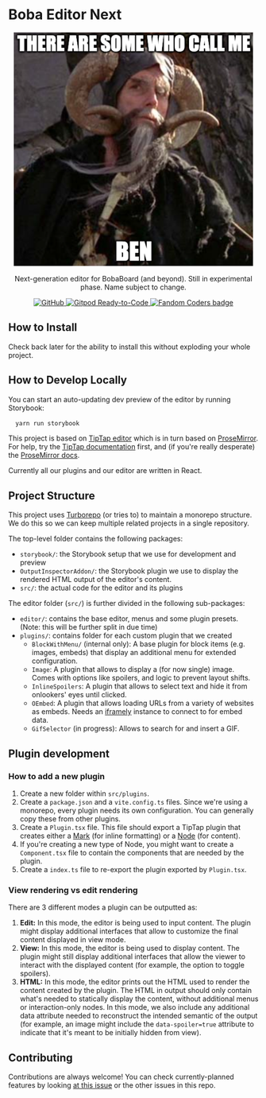 # Boba Editor Next

<div align="center">

![BEN meme](./BEN.png)

Next-generation editor for BobaBoard (and beyond). Still in experimental phase.
Name subject to change.

<!-- Add the <a> so IMGs will stay on the same line -->

<a href="#"> <img alt="GitHub"
    src="https://img.shields.io/github/license/essential-randomness/boba-editor-next"
/> </a> <a href="https://gitpod.io/from-referrer/"> <img
src="https://img.shields.io/badge/Gitpod-Ready--to--Code-blue?logo=gitpod"
    alt="Gitpod Ready-to-Code"/> </a> <a href="https://fancoders.com/"> <img
src="https://img.shields.io/badge/fandom-coders-ff69b4" alt="Fandom Coders
badge"/> </a>

</div>

## How to Install

Check back later for the ability to install this without exploding your whole
project.

## How to Develop Locally

You can start an auto-updating dev preview of the editor by running Storybook:

```bash
  yarn run storybook
```

This project is based on [TipTap editor](https://tiptap.dev/) which is in turn
based on [ProseMirror](https://prosemirror.net/). For help, try the [TipTap
documentation](https://tiptap.dev/introduction) first, and (if you're really
desperate) the [ProseMirror docs](https://prosemirror.net/docs/guide/).

Currently all our plugins and our editor are written in React.

## Project Structure

This project uses [Turborepo](https://turbo.build/repo) (or tries to) to
maintain a monorepo structure. We do this so we can keep multiple related
projects in a single repository.

The top-level folder contains the following packages:

- `storybook/`: the Storybook setup that we use for development and preview
- `OutputInspectorAddon/`: the Storybook plugin we use to display the rendered
  HTML output of the editor's content.
- `src/`: the actual code for the editor and its plugins

The editor folder (`src/`) is further divided in the following sub-packages:

- `editor/`: contains the base editor, menus and some plugin presets. (Note:
  this will be further split in due time)
- `plugins/`: contains folder for each custom plugin that we created
  - `BlockWithMenu/` (internal only): A base plugin for block items (e.g.
    images, embeds) that display an additional menu for extended configuration.
  - `Image`: A plugin that allows to display a (for now single) image. Comes
    with options like spoilers, and logic to prevent layout shifts.
  - `InlineSpoilers`: A plugin that allows to select text and hide it from
    onlookers' eyes until clicked.
  - `OEmbed`: A plugin that allows loading URLs from a variety of websites as
    embeds. Needs an [iframely](https://github.com/itteco/iframely) instance to
    connect to for embed data.
  - `GifSelector` (in progress): Allows to search for and insert a GIF.

## Plugin development

### How to add a new plugin

1. Create a new folder within `src/plugins`.
2. Create a `package.json` and a `vite.config.ts` files. Since we're using a
   monorepo, every plugin needs its own configuration. You can generally copy
   these from other plugins.
3. Create a `Plugin.tsx` file. This file should export a TipTap plugin that
   creates either a [Mark](https://tiptap.dev/api/marks) (for inline formatting)
   or a [Node](https://tiptap.dev/api/nodes) (for content).
4. If you're creating a new type of Node, you might want to create a
   `Component.tsx` file to contain the components that are needed by the plugin.
5. Create a `index.ts` file to re-export the plugin exported by `Plugin.tsx`.

### View rendering vs edit rendering

There are 3 different modes a plugin can be outputted as:

1. **Edit:** In this mode, the editor is being used to input content. The plugin
   might display additional interfaces that allow to customize the final content
   displayed in view mode.
2. **View:** In this mode, the editor is being used to display content. The
   plugin might still display additional interfaces that allow the viewer to
   interact with the displayed content (for example, the option to toggle
   spoilers).
3. **HTML:** In this mode, the editor prints out the HTML used to render the
   content created by the plugin. The HTML in output should only contain what's
   needed to statically display the content, without additional menus or
   interaction-only nodes. In this mode, we also include any additional data
   attribute needed to reconstruct the intended semantic of the output (for
   example, an image might include the `data-spoiler=true` attribute to indicate
   that it's meant to be initially hidden from view).

## Contributing

Contributions are always welcome! You can check currently-planned features by looking [at this issue](https://github.com/essential-randomness/boba-editor-next/issues/1) or the other issues in this repo.
